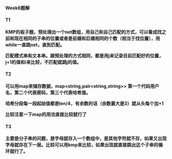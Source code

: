 #### Week6题解

#### T1

**KMP的板子题，预处理出一个net数组，用自己和自己匹配的方式，可以看成找之前和现在相同的子串的位置或者是前缀和后缀相同的个数（相当于找位置），用while一直跳net，直到匹配。**

**匹配模式串和文本串。跟预处理的方式相同，都是用j来记录目前匹配好的位置，j+1的值和i来比较，不匹配就跳j的值。**

#### T2

**可以用map来储存数据，map<string,pair<string,string>> 第一个代码用户名，第二个代表密码，第三个代表哈希值。**

**哈希分段每一段起始值都是len/4，有余数的话（余数最大是3）就从头每个加+1**

**比较注意一下map的用法直接比较就行了**

#### T3

**主要是分子串的问题，是字母就存入一个数组中，是其他字符就不存，如果又出现字母就存在下一层。比较可以用kmp来比较，如果出现就直接跳出这个子串的循环就行了。**